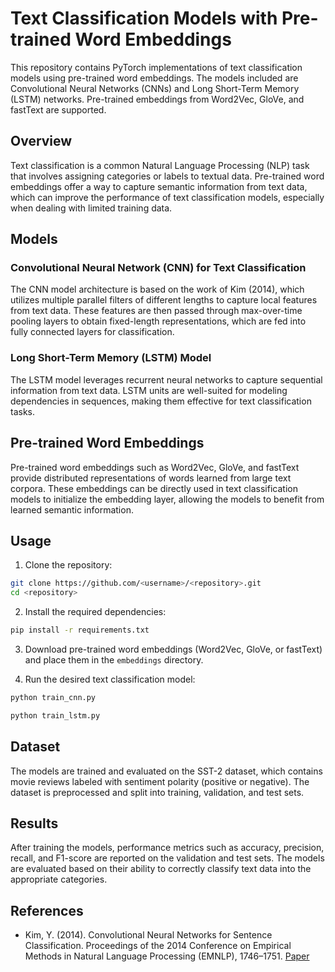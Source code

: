 # Text Classification Models with Pre-trained Word Embeddings

This repository contains PyTorch implementations of text classification models using pre-trained word embeddings. The models included are Convolutional Neural Networks (CNNs) and Long Short-Term Memory (LSTM) networks. Pre-trained embeddings from Word2Vec, GloVe, and fastText are supported.

## Overview

Text classification is a common Natural Language Processing (NLP) task that involves assigning categories or labels to textual data. Pre-trained word embeddings offer a way to capture semantic information from text data, which can improve the performance of text classification models, especially when dealing with limited training data.

## Models

### Convolutional Neural Network (CNN) for Text Classification

The CNN model architecture is based on the work of Kim (2014), which utilizes multiple parallel filters of different lengths to capture local features from text data. These features are then passed through max-over-time pooling layers to obtain fixed-length representations, which are fed into fully connected layers for classification.

### Long Short-Term Memory (LSTM) Model

The LSTM model leverages recurrent neural networks to capture sequential information from text data. LSTM units are well-suited for modeling dependencies in sequences, making them effective for text classification tasks.

## Pre-trained Word Embeddings

Pre-trained word embeddings such as Word2Vec, GloVe, and fastText provide distributed representations of words learned from large text corpora. These embeddings can be directly used in text classification models to initialize the embedding layer, allowing the models to benefit from learned semantic information.

## Usage

1. Clone the repository:

```bash
git clone https://github.com/<username>/<repository>.git
cd <repository>
```

2. Install the required dependencies:

```bash
pip install -r requirements.txt
```

3. Download pre-trained word embeddings (Word2Vec, GloVe, or fastText) and place them in the `embeddings` directory.

4. Run the desired text classification model:

```bash
python train_cnn.py
```

```bash
python train_lstm.py
```

## Dataset

The models are trained and evaluated on the SST-2 dataset, which contains movie reviews labeled with sentiment polarity (positive or negative). The dataset is preprocessed and split into training, validation, and test sets.

## Results

After training the models, performance metrics such as accuracy, precision, recall, and F1-score are reported on the validation and test sets. The models are evaluated based on their ability to correctly classify text data into the appropriate categories.

## References

- Kim, Y. (2014). Convolutional Neural Networks for Sentence Classification. Proceedings of the 2014 Conference on Empirical Methods in Natural Language Processing (EMNLP), 1746–1751. [Paper](https://www.aclweb.org/anthology/D14-1181/)

